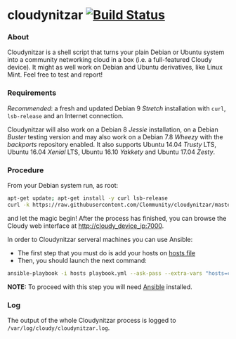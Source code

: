 # cloudynitzar [![Build Status](https://travis-ci.org/Clommunity/cloudynitzar.svg?branch=master)](https://travis-ci.org/Clommunity/cloudynitzar)

### About
Cloudynitzar is a shell script that turns your plain Debian or Ubuntu system into a community networking cloud in a box (i.e. a full-featured Cloudy device). It might as well work on Debian and Ubuntu derivatives, like Linux Mint. Feel free to test and report!

### Requirements
*Recommended*: a fresh and updated Debian 9 *Stretch* installation with `curl`, `lsb-release` and an Internet connection.

Cloudynitzar will also work on a Debian 8 *Jessie* installation, on a Debian *Buster* testing version and may also work on a Debian 7.8 *Wheezy* with the *backports* repository enabled. It also supports Ubuntu 14.04 *Trusty* LTS, Ubuntu 16.04 *Xenial* LTS, Ubuntu 16.10 *Yakkety* and Ubuntu 17.04 *Zesty*.

### Procedure
From your Debian system run, as root:

```sh
apt-get update; apt-get install -y curl lsb-release
curl -k https://raw.githubusercontent.com/Clommunity/cloudynitzar/master/cloudynitzar.sh | bash -
```

and let the magic begin! After the process has finished, you can browse the Cloudy web interface at [http://cloudy_device_ip:7000](http://cloudy_device_ip:7000).

In order to Cloudynitzar  serveral machines you can use Ansible:

- The first step that you must do is add your hosts on [hosts file](./hosts)
- Then, you should launch the next command:

```sh
ansible-playbook -i hosts playbook.yml --ask-pass --extra-vars "hosts=cloudy user=your_user_name"
```

**NOTE:** To proceed with this step you will need [Ansible](https://docs.ansible.com/ansible/latest/installation_guide/intro_installation.html) installed.

### Log
The output of the whole Cloudynitzar process is logged to `/var/log/cloudy/cloudynitzar.log`.

